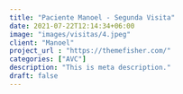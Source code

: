 ```yaml
---
title: "Paciente Manoel - Segunda Visita"
date: 2021-07-22T12:14:34+06:00
image: "images/visitas/4.jpeg"
client: "Manoel"
project_url : "https://themefisher.com/"
categories: ["AVC"]
description: "This is meta description."
draft: false
---
```


